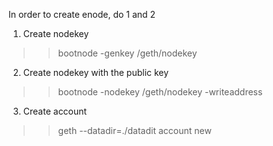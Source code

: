 In order to create enode, do 1 and 2

1. Create nodekey
  >> bootnode -genkey <datadir>/geth/nodekey

2. Create nodekey with the public key
  >> bootnode -nodekey <datadir>/geth/nodekey -writeaddress

3. Create account
  >> geth --datadir=./datadit account new
